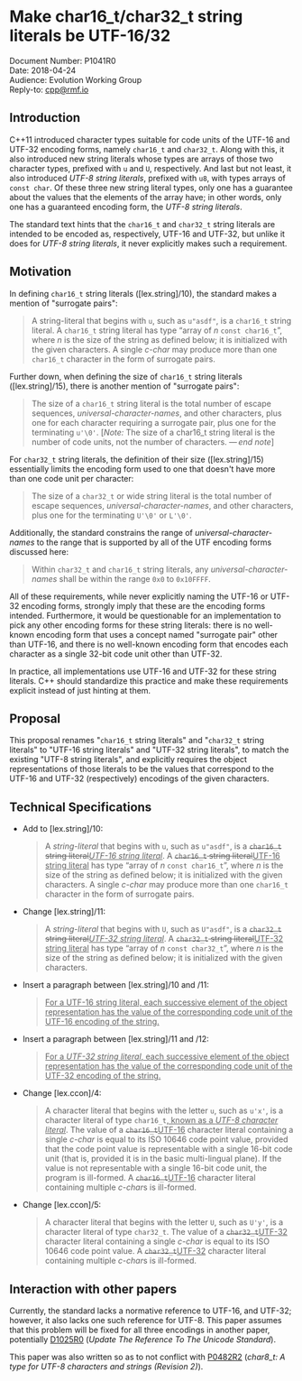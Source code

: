 # Make char16_t/char32_t string literals be UTF-16/32

Document Number: P1041R0  
Date: 2018-04-24  
Audience: Evolution Working Group  
Reply-to: cpp@rmf.io

## Introduction

C++11 introduced character types suitable for code units of the UTF-16 and
UTF-32 encoding forms, namely `char16_t` and `char32_t`. Along with this, it
also introduced new string literals whose types are arrays of those two
character types, prefixed with `u` and `U`, respectively. And last but not
least, it also introduced *UTF-8 string literals*, prefixed with `u8`, with
types arrays of `const char`. Of these three new string literal types, only one
has a guarantee about the values that the elements of the array have; in other
words, only one has a guaranteed encoding form, the *UTF-8 string literals*.

The standard text hints that the `char16_t` and `char32_t` string literals are
intended to be encoded as, respectively, UTF-16 and UTF-32, but unlike it does
for *UTF-8 string literals*, it never explicitly makes such a requirement.

## Motivation

In defining `char16_t` string literals ([lex.string]/10), the standard makes a
mention of "surrogate pairs":

> A string-literal that begins with `u`, such as `u"asdf"`, is a `char16_t`
> string literal.  A `char16_t` string literal has type “array of *n* `const
> char16_t`”, where *n* is the size of the string as defined below; it is
> initialized with the given characters. A single *c-char* may produce more
> than one `char16_t` character in the form of surrogate pairs.

Further down, when defining the size of `char16_t` string literals
([lex.string]/15), there is another mention of "surrogate pairs":

> The size of a `char16_t` string literal is the total number of escape
> sequences, *universal-character-names*, and other characters, plus one for
> each character requiring a surrogate pair, plus one for the terminating
> `u'\0'`.  [*Note:* The size of a char16_­t string literal is the number of
> code units, not the number of characters. — *end note*]

For `char32_t` string literals, the definition of their size (\[lex.string]/15)
essentially limits the encoding form used to one that doesn't have more than
one code unit per character:

> The size of a `char32_t` or wide string literal is the total number of escape
> sequences, *universal-character-names*, and other characters, plus one for
> the terminating `U'\0'` or `L'\0'`.

Additionally, the standard constrains the range of *universal-character-names*
to the range that is supported by all of the UTF encoding forms discussed here:

> Within `char32_t` and `char16_t` string literals, any
> *universal-character-names* shall be within the range `0x0` to `0x10FFFF`.

All of these requirements, while never explicitly naming the UTF-16 or UTF-32
encoding forms, strongly imply that these are the encoding forms intended.
Furthermore, it would be questionable for an implementation to pick any other
encoding forms for these string literals: there is no well-known encoding form
that uses a concept named "surrogate pair" other than UTF-16, and there is no
well-known encoding form that encodes each character as a single 32-bit code
unit other than UTF-32.

In practice, all implementations use UTF-16 and UTF-32 for these string
literals. C++ should standardize this practice and make these requirements
explicit instead of just hinting at them.

## Proposal

This proposal renames "`char16_t` string literals" and "`char32_t` string
literals" to "UTF-16 string literals" and "UTF-32 string literals", to match
the existing "UTF-8 string literals", and explicitly requires the object
representations of those literals to be the values that correspond to the
UTF-16 and UTF-32 (respectively) encodings of the given characters.

## Technical Specifications

 - Add to [lex.string]/10:

    > A *string-literal* that begins with `u`, such as `u"asdf"`, is a
    > <del>`char16_t` string literal</del><ins>*UTF-16 string literal*</ins>. A
    > <del>`char16_t` string literal</del><ins>UTF-16 string literal</ins> has
    > type “array of *n* `const char16_t`”, where *n* is the size of the string
    > as defined below; it is initialized with the given characters. A single
    > *c-char* may produce more than one `char16_t` character in the form of
    > surrogate pairs.

 - Change [lex.string]/11:

    > A *string-literal* that begins with `U`, such as `U"asdf"`, is a
    > <del>`char32_t` string literal</del><ins>*UTF-32 string literal*</ins>.
    > A <del>`char32_t` string literal</del><ins>UTF-32 string literal</ins>
    > has type “array of *n* `const char32_t`”, where *n* is the size of the
    > string as defined below; it is initialized with the given characters.

 - Insert a paragraph between [lex.string]/10 and /11:

    > <ins>For a UTF-16 string literal, each successive element of the object
    > representation has the value of the corresponding code unit of the UTF-16
    > encoding of the string.</ins>

- Insert a paragraph between [lex.string]/11 and /12:

    > <ins>For a *UTF-32 string literal*, each successive element of the object
    > representation has the value of the corresponding code unit of the UTF-32
    > encoding of the string.</ins>

- Change [lex.ccon]/4:

    > A character literal that begins with the letter `u`, such as `u'x'`, is a
    > character literal of type `char16_t`<ins>, known as a *UTF-8 character
    > literal*</ins>. The value of a <del>`char16_t`</del><ins>UTF-16</ins>
    > character literal containing a single *c-char* is equal to its ISO 10646
    > code point value, provided that the code point value is representable
    > with a single 16-bit code unit (that is, provided it is in the basic
    > multi-lingual plane). If the value is not representable with a single
    > 16-bit code unit, the program is ill-formed. A
    > <del>`char16_t`</del><ins>UTF-16</ins> character literal containing
    > multiple *c-char*s is ill-formed.

- Change [lex.ccon]/5:

    > A character literal that begins with the letter `U`, such as `U'y'`, is a
    > character literal of type `char32_t`. The value of a
    > <del>`char32_­t`</del><ins>UTF-32</ins> character literal containing a
    > single *c-char* is equal to its ISO 10646 code point value. A
    > <del>`char32_­t`</del><ins>UTF-32</ins> character literal containing
    > multiple *c-char*s is ill-formed.

## Interaction with other papers

Currently, the standard lacks a normative reference to UTF-16, and UTF-32;
however, it also lacks one such reference for UTF-8. This paper assumes that
this problem will be fixed for all three encodings in another paper,
potentially
[D1025R0](https://github.com/sg16-unicode/sg16/blob/master/papers/D1025R0.md)
(*Update The Reference To The Unicode Standard*).

This paper was also written so as to not conflict with
[P0482R2](http://www.open-std.org/jtc1/sc22/wg21/docs/papers/2018/p0482r2.html)
(*char8_t: A type for UTF-8 characters and strings (Revision 2)*).
